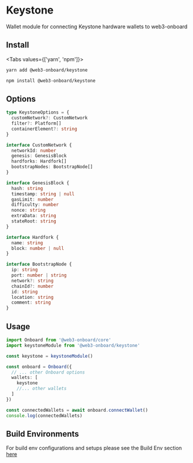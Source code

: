 # Keystone

Wallet module for connecting Keystone hardware wallets to web3-onboard

## Install

<Tabs values={['yarn', 'npm']}>
<TabPanel value="yarn">

```sh copy
yarn add @web3-onboard/keystone
```

  </TabPanel>
  <TabPanel value="npm">

```sh copy
npm install @web3-onboard/keystone
```

  </TabPanel>
</Tabs>

## Options

```typescript
type KeystoneOptions = {
  customNetwork?: CustomNetwork
  filter?: Platform[]
  containerElement?: string
}

interface CustomNetwork {
  networkId: number
  genesis: GenesisBlock
  hardforks: Hardfork[]
  bootstrapNodes: BootstrapNode[]
}

interface GenesisBlock {
  hash: string
  timestamp: string | null
  gasLimit: number
  difficulty: number
  nonce: string
  extraData: string
  stateRoot: string
}

interface Hardfork {
  name: string
  block: number | null
}

interface BootstrapNode {
  ip: string
  port: number | string
  network?: string
  chainId?: number
  id: string
  location: string
  comment: string
}
```

## Usage

```typescript
import Onboard from '@web3-onboard/core'
import keystoneModule from '@web3-onboard/keystone'

const keystone = keystoneModule()

const onboard = Onboard({
  // ... other Onboard options
  wallets: [
    keystone
    //... other wallets
  ]
})

const connectedWallets = await onboard.connectWallet()
console.log(connectedWallets)
```

## Build Environments
For build env configurations and setups please see the Build Env section [here](/docs/modules/core#build-environments)